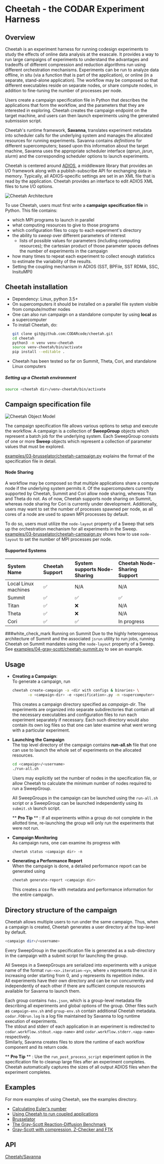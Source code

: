 # Cheetah - the CODAR Experiment Harness

## Overview
Cheetah is an experiment harness for running codesign experiments to study the effects of online data analysis at the exascale. It provides a way to run large campaigns of experiments to understand the advantages and tradeoffs of different compression and reduction algorithms run using different orchestration mechanisms. Experiments can be run to analyze data offline, in situ (via a function that is part of the application), or online (in a separate, stand-alone application). The workflow may be composed so that different executables reside on separate nodes, or share compute nodes, in addition to fine-tuning the number of processes per node.

Users create a campaign specification file in Python that describes the applications that form the workflow, and the parameters that they are interested in exploring. Cheetah creates the campaign endpoint on the target machine, and users can then launch experiments using the generated submission script.

Cheetah's runtime framework, **Savanna**, translates experiment metadata into scheduler calls for the underlying system and manages the allocated resources for running experiments. Savanna contains *definitions* for different supercomputers; based upon this information about the target machine, Savanna uses the appropriate scheduler interface (*aprun*, *jsrun*, *slurm*) and the corresponding scheduler options to launch experiments.

Cheetah is centered around [ADIOS](https://adios2.readthedocs.io/en/latest/index.html), a middleware library that provides an I/O framework along with a publish-subscribe API for exchanging data in memory. Typically, all ADIOS-specific settings are set in an XML file that is read by the application. Cheetah provides an interface to edit ADIOS XML files to tune I/O options.

![Cheetah Architecture](docs/cheetah-arch.jpg?raw=true "Architecture of Cheetah")

To use Cheetah, users must first write a **campaign specification file** in Python. This file contains:

* which MPI programs to launch in parallel
* what computing resources to give to those programs
* which configuration files to copy to each experiment's directory
* the ability to *sweep* over different parameters of interest
    * lists of possible values for parameters (including computing resources); the cartesian product of those parameter spaces defines the number of experiments in the campaign  
* how many times to repeat each experiment to collect enough statistics to estimate the variability of the results.
* Setting the coupling mechanism in ADIOS (SST, BPFile, SST RDMA, SSC, InsituMPI)  

## Cheetah installation
* Dependency: Linux, python 3.5+
* On supercomputers it should be installed on a parallel file system visible from compute/mother nodes
* One can also run campaign on a standalone computer by using <b>local</b> as a supercomputer
* To install Cheetah, do:
  ```bash
  git clone git@github.com:CODARcode/cheetah.git
  cd cheetah          
  python3 -m venv venv-cheetah
  source venv-cheetah/bin/activate
  pip install --editable .
  ```
* Cheetah has been tested so far on Summit, Theta, Cori, and standalone Linux computers

##### Setting up a Cheetah environment
   ```bash
   source <cheetah dir>/venv-cheetah/bin/activate
   ```

## Campaign specification file

![Cheetah Object Model](docs/cheetah-model.jpg?raw=true "Cheetah Object Model")

The campaign specification file allows various options to setup and execute the workflow.
A campaign is a collection of **SweepGroup** objects which represent a batch job for the underlying system.
Each SweepGroup consists of one or more **Sweep** objects which represent a collection of parameter values that must be explored.

[examples/03-brusselator/cheetah-campaign.py](examples/03-brusselator/cheetah-campaign.py) explains the format of the specification file in detail. 

#### Node Sharing
A workflow may be composed so that multiple applications share a compute node if the underlying system permits it. Of the supercomputers currently supported by Cheetah, Summit and Cori allow node sharing, whereas Titan and Theta do not. As of now, Cheetah supports node sharing on Summit, whereas node sharing for Cori is currently under development. Additionally, users may want to set the number of processes spawned per node, as all cores of a node are used to spawn MPI processes by default.

To do so, users must utilize the `node-layout` property of a Sweep that sets up the orchestration mechanism for all experiments in the Sweep.  
[examples/03-brusselator/cheetah-campaign.py](examples/03-brusselator/cheetah-campaign.py) shows how to use `node-layout` to set the number of MPI processes per node.


#### Supported Systems
System Name | Cheetah Support | System supports Node-Sharing | Cheetah Node-Sharing Support 
:-----------| :---------------| :----------------------------| :---------------------------
Local Linux machines | :white_check_mark: | N/A | N/A
Summit | :white_check_mark: | :white_check_mark: | :white_check_mark:
Titan | :white_check_mark: | :x: | N/A
Theta | :white_check_mark: | :x: | N/A
Cori | :white_check_mark: | :white_check_mark: | In progress


###white_check_mark Running on Summit
Due to the highly heterogeneous architecture of Summit and the associated `jsrun` utility to run jobs, running Cheetah on Summit mandates using the `node-layout` property of a Sweep. See [examples/04-gray-scott/cheetah-summit.py](examples/04-gray-scott/cheetah-summit.py) to see an example.


## Usage
* **Creating a Campaign**:  
  To generate a campaign, run
  ```bash
  cheetah create-campaign -a <dir with configs & binaries> \
  	     -o <campaign-dir> -e <specification>.py -m <supercomputer>
  ```  

  This creates a campaign directory specified as *campaign-dir*.
  The experiments are organized into separate subdirectories that contain
  all the necessary executables and configuration files to run each experiment separately if necessary.
  Each such directory would also contain its own log files so that one can later examine what went
  wrong with a particular experiment.

* **Launching the Campaign**  
  The top level directory of the campaign contains <b>run-all.sh</b> file that one can use to launch
  the whole set of experiments on the allocated resources.

    ```bash
    cd <campaign>/<username>  
    ./run-all.sh  
    ```
  
    Users may explicitly set the number of nodes in the specification file, or allow Cheetah to calculate the minimum number of nodes required to run a SweepGroup.

    All SweepGroups in the campaign can be launched using the `run-all.sh` script or a SweepGroup can be launched independently using its `submit.sh` launch script.  
    
    ** **Pro Tip** ** : If all experiments within a group do not complete in the allotted time, re-launching the group will only run the experiments that were not run.  

* **Campaign Monitoring**  
    As campaign runs, one can examine its progress with
    ```bash
    cheetah status <campaign dir> -n
    ```  

* **Generating a Performance Report**  
    When the campaign is done, a detailed performance report can be generated using 
    ```bash
    cheetah generate-report <campaign dir>
    ```  
    This creates a csv file with metadata and performance information for the entire campaign. 


## Directory structure of the campaign

Cheetah allows multiple users to run under the same campaign. Thus, when a campaign is created, Cheetah generates a user directory at the top-level by default.
```bash
<campaign dir>/<username>
```

Every SweepGroup in the specification file is generated as a sub-directory in the campaign with a submit script for launching the group.



All Sweeps in a SweepGroups are serialized into experiments with a unique name of the format `run-<x>.iteration-<y>`, where `x` represents the run id in increasing order starting from 0, and
  `y` represents its repetition index.  
All experiments have their own directory and can be run concurrently and independently of each other if there are sufficient compute resources available for Savanna to launch them.

Each group contains `fobs.json`, which is a group-level metadata file describing all experiments and global options of the group. Other files such as `campaign-env.sh` and `group-env.sh` contain additional Cheetah metadata.
`codar.FOBrun.log` is a log file maintained by Savanna to log runtime execution of experiments.  
The stdout and stderr of each application in an experiment is redirected to `codar.workflow.stdout.<app-name>` and `codar.workflow.stderr.<app-name>` respectively.  
Similarly, Savanna creates files to store the runtime of each workflow component and its return code.

** **Pro Tip** ** : Use the `run_post_process_script` experiment option in the specification file to cleanup large files after an experiment completes.
Cheetah automatically captures the sizes of all output ADIOS files when the experiment completes.
    
## Examples
For more examples of using Cheetah, see the examples directory.

  - [Calculating Euler's number](https://github.com/CODARcode/cheetah/tree/master/examples/01-eulers_number)
  - [Using Cheetah to run coupled applications](https://github.com/CODARcode/cheetah/tree/master/examples/02-coupling)
  - [Brusselator](https://github.com/CODARcode/cheetah/tree/master/examples/03-brusselator)
  - [The Gray-Scott Reaction-Diffusion Benchmark](https://github.com/CODARcode/cheetah/tree/master/examples/04-gray-scott)
  - [Gray-Scott with compression, Z-Checker and FTK](https://github.com/CODARcode/cheetah/tree/master/examples/05-gray-scott-compression)

## API
<!-- * [Cheetah](https://codarcode.github.io/cheetah/cheetah/html/index.html) -->
<!-- * [Savanna](https://codarcode.github.io/cheetah/savanna/html/index.html) -->
[Cheetah/Savanna]( https://codarcode.github.io/cheetah/cheetah_savanna/html )
